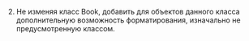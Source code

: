 2. Не изменяя класс Book, добавить для объектов данного класса дополнительную возможность форматирования, 
изначально не предусмотренную классом. 
